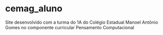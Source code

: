 # cemag_aluno
Site desenvolvido com a turma do 1A do Colégio Estadual Manoel Antônio Gomes no componente curricular Pensamento Computacional 
